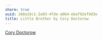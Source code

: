 ```yaml
---
share: true
uuid: 268a16c1-2a03-4fde-a0b4-ebaf92efdd3e
title: Little Brother by Cory Doctorow
---
```

[Cory Doctorow](/undefined)